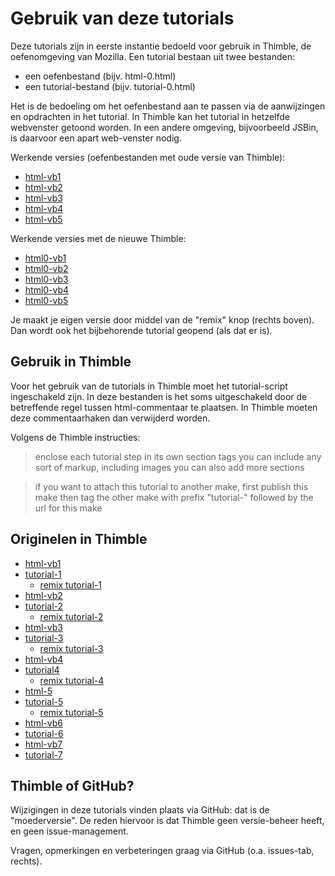 # Gebruik van deze tutorials

Deze tutorials zijn in eerste instantie bedoeld voor gebruik in Thimble, de oefenomgeving van Mozilla. Een tutorial bestaan uit twee bestanden:

* een oefenbestand (bijv. html-0.html)
* een tutorial-bestand (bijv. tutorial-0.html)

Het is de bedoeling om het oefenbestand aan te passen via de aanwijzingen en opdrachten in het tutorial. In Thimble kan het tutorial in hetzelfde webvenster getoond worden. In een andere omgeving, bijvoorbeeld JSBin, is daarvoor een apart web-venster nodig.

Werkende versies (oefenbestanden met oude versie van Thimble):

* [html-vb1](https://eelcodijkstra.makes.org/thimble/LTI4ODk0ODIyNA==/html-vb1)
* [html-vb2](https://eelcodijkstra.makes.org/thimble/MTU0MDAzMDQ2NA==/html-vb2)
* [html-vb3](https://eelcodijkstra.makes.org/thimble/LTI5NTU2NzEwNA==/html-vb3)
* [html-vb4](https://eelcodijkstra.makes.org/thimble/LTE1MTM0MjI4NDg=/html-vb4)
* [html-vb5](https://eelcodijkstra.makes.org/thimble/LTIwMDY3Nzc2MDA=/html-vb5)

Werkende versies met de nieuwe Thimble:

* [html0-vb1](https://d157rqmxrxj6ey.cloudfront.net/eelcodijkstra/2616/)
* [html0-vb2](https://d157rqmxrxj6ey.cloudfront.net/eelcodijkstra/3148)
* [html0-vb3](https://d157rqmxrxj6ey.cloudfront.net/eelcodijkstra/3157)
* [html0-vb4](https://d157rqmxrxj6ey.cloudfront.net/eelcodijkstra/3159)
* [html0-vb5](https://d157rqmxrxj6ey.cloudfront.net/eelcodijkstra/3165)


Je maakt je eigen versie door middel van de "remix" knop (rechts boven). Dan wordt ook het bijbehorende tutorial geopend (als dat er is).

## Gebruik in Thimble

Voor het gebruik van de tutorials in Thimble moet het tutorial-script ingeschakeld zijn. In deze bestanden is het soms uitgeschakeld door de betreffende regel tussen html-commentaar te plaatsen. In Thimble moeten deze commentaarhaken dan verwijderd worden.

Volgens de Thimble instructies:

> enclose each tutorial step in its own section tags
you can include any sort of markup, including images
you can also add more sections

> if you want to attach this tutorial to another make,
first publish this make
then tag the other make with prefix "tutorial-" followed by the url for this make

## Originelen in Thimble

* [html-vb1](https://thimble.webmaker.org/project/51182/edit)
* [tutorial-1](https://thimble.webmaker.org/project/51180/edit)
    * [remix tutorial-1](https://eelcodijkstra.makes.org/thimble/LTMyMjUwMjY1Ng==/tutorial-html-vb1) 
* [html-vb2](https://thimble.webmaker.org/project/52059/edit)
* [tutorial-2](https://thimble.webmaker.org/project/52060/edit)
    * [remix tutorial-2](https://eelcodijkstra.makes.org/thimble/MTU1NjgwNzY4MA==/tutorial-html-vb2)
* [html-vb3](https://thimble.webmaker.org/project/90862/edit)
* [tutorial-3](https://thimble.webmaker.org/project/90863/edit)
    * [remix tutorial-3](https://eelcodijkstra.makes.org/thimble/LTI3ODc4OTg4OA==/tutorial-html-vb3)
* [html-vb4](https://thimble.webmaker.org/project/52338/edit)
* [tutorial4](https://thimble.webmaker.org/project/52132/edit)
    * [remix tutorial-4](https://eelcodijkstra.makes.org/thimble/LTE1MzAyMDAwNjQ=/tutorial-html-vb4)
* [html-5](https://thimble.webmaker.org/nl/project/91016/edit)
* [tutorial-5](https://thimble.webmaker.org/project/91015/edit)
    * [remix tutorial-5](https://eelcodijkstra.makes.org/thimble/LTIwMjM1NTQ4MTY=/tutorial-5)
* [html-vb6](https://thimble.webmaker.org/project/91149/edit)
* [tutorial-6](https://thimble.webmaker.org/project/91148/edit)
* [html-vb7](https://thimble.webmaker.org/project/91646/edit)
* [tutorial-7](https://thimble.webmaker.org/project/91645/edit)

## Thimble of GitHub?

Wijzigingen in deze tutorials vinden plaats via GitHub: dat is de "moederversie". De reden hiervoor is dat Thimble geen versie-beheer heeft, en geen issue-management.

Vragen, opmerkingen en verbeteringen graag via GitHub (o.a. issues-tab, rechts).


